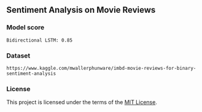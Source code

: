 ## Sentiment Analysis on Movie Reviews

### Model score
```
Bidirectional LSTM: 0.85
```

### Dataset
```
https://www.kaggle.com/mwallerphunware/imbd-movie-reviews-for-binary-sentiment-analysis
```

### License

This project is licensed under the terms of the [MIT License](LICENSE).